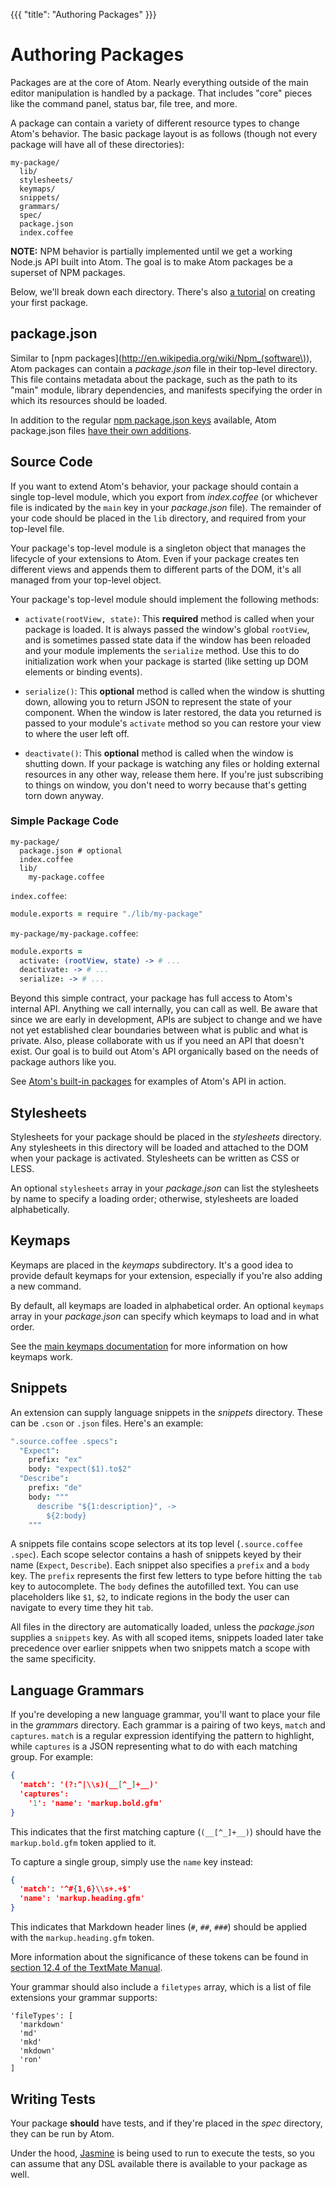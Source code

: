 {{{
"title": "Authoring Packages"
}}}

# Authoring Packages

Packages are at the core of Atom. Nearly everything outside of the main editor manipulation
is handled by a package. That includes "core" pieces like the command panel, status bar,
file tree, and more.

A package can contain a variety of different resource types to change Atom's
behavior. The basic package layout is as follows (though not every package will
have all of these directories):

```text
my-package/
  lib/
  stylesheets/
  keymaps/
  snippets/
  grammars/
  spec/
  package.json
  index.coffee
```

**NOTE:** NPM behavior is partially implemented until we get a working Node.js
API built into Atom. The goal is to make Atom packages be a superset of NPM
packages.

Below, we'll break down each directory. There's also [a tutorial](./creating_a_package.md)
on creating your first package.

## package.json

Similar to [npm packages](http://en.wikipedia.org/wiki/Npm_(software\)), Atom packages
can contain a _package.json_ file in their top-level directory. This file contains metadata
about the package, such as the path to its "main" module, library dependencies,
and manifests specifying the order in which its resources should be loaded.

In addition to the regular [npm package.json keys](https://npmjs.org/doc/json.html)
available, Atom package.json files [have their own additions](./package_json.md).

## Source Code

If you want to extend Atom's behavior, your package should contain a single
top-level module, which you export from _index.coffee_ (or whichever file is
indicated by the `main` key in your _package.json_ file). The remainder of your
code should be placed in the `lib` directory, and required from your top-level
file.

Your package's top-level module is a singleton object that manages the lifecycle
of your extensions to Atom. Even if your package creates ten different views and
appends them to different parts of the DOM, it's all managed from your top-level
object.

Your package's top-level module should implement the following methods:

- `activate(rootView, state)`: This **required** method is called when your
package is loaded. It is always passed the window's global `rootView`, and is
sometimes passed state data if the window has been reloaded and your module
implements the `serialize` method. Use this to do initialization work when your
package is started (like setting up DOM elements or binding events).

- `serialize()`: This **optional** method is called when the window is shutting
down, allowing you to return JSON to represent the state of your component. When
the window is later restored, the data you returned is passed to your
module's `activate` method so you can restore your view to where the user left
off.

- `deactivate()`: This **optional** method is called when the window is shutting
down. If your package is watching any files or holding external resources in any
other way, release them here. If you're just subscribing to things on window,
you don't need to worry because that's getting torn down anyway.

### Simple Package Code

```text
my-package/
  package.json # optional
  index.coffee
  lib/
    my-package.coffee
```

`index.coffee`:
```coffeescript
module.exports = require "./lib/my-package"
```

`my-package/my-package.coffee`:
```coffeescript
module.exports =
  activate: (rootView, state) -> # ...
  deactivate: -> # ...
  serialize: -> # ...
```

Beyond this simple contract, your package has full access to Atom's internal
API. Anything we call internally, you can call as well. Be aware that since we
are early in development, APIs are subject to change and we have not yet
established clear boundaries between what is public and what is private. Also,
please collaborate with us if you need an API that doesn't exist. Our goal is
to build out Atom's API organically based on the needs of package authors like
you.

See [Atom's built-in packages](https://github.com/github/atom/tree/master/src/packages)
for examples of Atom's API in action.

## Stylesheets

Stylesheets for your package should be placed in the _stylesheets_ directory.
Any stylesheets in this directory will be loaded and attached to the DOM when
your package is activated. Stylesheets can be written as CSS or LESS.

An optional `stylesheets` array in your _package.json_ can list the stylesheets by
name to specify a loading order; otherwise, stylesheets are loaded alphabetically.

## Keymaps

Keymaps are placed in the _keymaps_ subdirectory. It's a good idea to provide
default keymaps for your extension, especially if you're also adding a new command.

By default, all keymaps are loaded in alphabetical order. An optional `keymaps`
array in your _package.json_ can specify which keymaps to load and in what order.

See the [main keymaps documentation](../internals/keymaps.md) for more information on
how keymaps work.

## Snippets

An extension can supply language snippets in the _snippets_ directory. These can
be `.cson` or `.json` files. Here's an example:

```coffeescript
".source.coffee .specs":
  "Expect":
    prefix: "ex"
    body: "expect($1).to$2"
  "Describe":
    prefix: "de"
    body: """
      describe "${1:description}", ->
        ${2:body}
    """
```

A snippets file contains scope selectors at its top level (`.source.coffee .spec`).
Each scope selector contains a hash of snippets keyed by their name (`Expect`, `Describe`).
Each snippet also specifies a `prefix` and a `body` key. The `prefix` represents
the first few letters to type before hitting the `tab` key to autocomplete. The
`body` defines the autofilled text. You can use placeholders like `$1`, `$2`, to indicate
regions in the body the user can navigate to every time they hit `tab`.

All files in the directory are automatically loaded, unless the
_package.json_ supplies a `snippets` key. As with all scoped
items, snippets loaded later take precedence over earlier snippets when two
snippets match a scope with the same specificity.

## Language Grammars

If you're developing a new language grammar, you'll want to place your file in
the _grammars_ directory. Each grammar is a pairing of two keys, `match` and
`captures`. `match` is a regular expression identifying the pattern to highlight,
while `captures` is a JSON representing what to do with each matching group.
For example:


```json
{
  'match': '(?:^|\\s)(__[^_]+__)'
  'captures':
    '1': 'name': 'markup.bold.gfm'
}
```

This indicates that the first matching capture (`(__[^_]+__)`) should have the
`markup.bold.gfm` token applied to it.

To capture a single group, simply use the `name` key instead:

```json
{
  'match': '^#{1,6}\\s+.+$'
  'name': 'markup.heading.gfm'
}
```

This indicates that Markdown header lines (`#`, `##`, `###`) should be applied with
the `markup.heading.gfm` token.

More information about the significance of these tokens can be found in
[section 12.4 of the TextMate Manual](http://manual.macromates.com/en/language_grammars.html).

Your grammar should also include a `filetypes` array, which is a list of file extensions
your grammar supports:

```
'fileTypes': [
  'markdown'
  'md'
  'mkd'
  'mkdown'
  'ron'
]
```

## Writing Tests

Your package **should** have tests, and if they're placed in the _spec_ directory,
they can be run by Atom.

Under the hood, [Jasmine](https://github.com/pivotal/jasmine) is being used to run
to execute the tests, so you can assume that any DSL available there is available
to your package as well.

